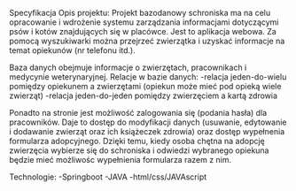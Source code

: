 Specyfikacja
Opis projektu:
Projekt bazodanowy schroniska ma na celu opracowanie i wdrożenie systemu zarządzania informacjami dotyczącymi psów i kotów znajdujących się w placówce. Jest to aplikacja webowa. Za pomocą wyszukiwarki można przejrzeć zwierzątka i uzyskać informacje na temat opiekunów (nr telefonu itd.).

Baza danych obejmuje informacje o zwierzętach, pracownikach i  medycynie weterynaryjnej.
Relacje w bazie danych:
-relacja jeden-do-wielu pomiędzy opiekunem a zwierzętami (opiekun może mieć pod opieką wiele zwierząt)
-relacja jeden-do-jeden pomiędzy zwierzęciem a kartą zdrowia 

Ponadto na stronie jest możliwość zalogowania się (podania hasła) dla pracowników. Daje to dostęp do modyfikacji danych (usuwanie, edytowanie i dodawanie zwierząt oraz ich książeczek zdrowia) oraz dostęp wypełnenia formularza adopcyjnego. Dzięki temu, kiedy osoba chętna na adopcję zwierzęcia wybierze się do schroniska i odwiedzi wybranego opiekuna będzie mieć możliwośc wypełnienia formularza razem z nim.

Technologie:
-Springboot
-JAVA
-html/css/JAVAscript



